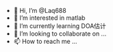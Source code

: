 - 👋 Hi, I’m @Laq688
- 👀 I’m interested in matlab
- 🌱 I’m currently learning DOA估计
- 💞️ I’m looking to collaborate on ...
- 📫 How to reach me ...

<!---
Laq688/Laq688 is a ✨ special ✨ repository because its `README.md` (this file) appears on your GitHub profile.
You can click the Preview link to take a look at your changes.
--->
